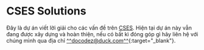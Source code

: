 # CSES Solutions

Đây là dự án viết lời giải cho các vấn đề trên [CSES](https://cses.fi/problemset/).
Hiện tại dự án này vẫn đang được xây dựng và hoàn thiện, nếu có bất kì đóng góp gì hãy liên hệ với chúng mình qua địa chỉ [^^docodez@duck.com^^](mailto:docodez@duck.com){:target="_blank"}.